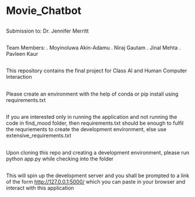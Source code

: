 # Movie_Chatbot

##
Submission to: Dr. Jennifer Merritt

## 
Team Members:
. Moyinoluwa Akin-Adamu
. Niraj Gautam
. Jinal Mehta
. Pavleen Kaur


## 
This repository contains the final project for Class AI and Human Computer Interaction

## 
Please create an environment with the help of conda or pip install using requirements.txt

##
If you are interested only in running the application and not running the code in find_mood folder, 
then requirements.txt should be enough to fulfil the requriements to create the development environment,
else use extensive_requirements.txt

##
Upon cloning this repo and creating a development environment, please run python app.py while checking into the folder

##
This will spin up the development server and you shall be prompted to a link of the form http://127.0.0.1:5000/ which you can paste in your browser and interact with this application
